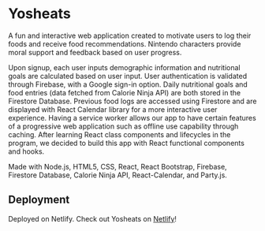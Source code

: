 # Yosheats
A fun and interactive web application created to motivate users to log their foods and receive food recommendations. Nintendo characters provide moral support and feedback based on user progress. 

Upon signup, each user inputs demographic information and nutritional goals are calculated based on user input. User authentication is validated through Firebase, with a Google sign-in option. Daily nutritional goals and food entries (data fetched from Calorie Ninja API) are both stored in the Firestore Database. Previous food logs are accessed using Firestore and are displayed with React Calendar library for a more interactive user experience. Having a service worker allows our app to have certain features of a progressive web application such as offline use capability through caching. After learning React class components and lifecycles in the program, we decided to build this app with React functional components and hooks.

Made with Node.js, HTML5, CSS, React, React Bootstrap, Firebase, Firestore Database, Calorie Ninja API, React-Calendar, and Party.js.

## Deployment
Deployed on Netlify. Check out Yosheats on [Netlify](https://yosheats.netlify.app/)!
